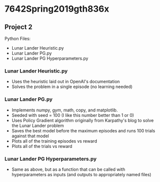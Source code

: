# 7642Spring2019gth836x

## Project 2
Python Files:
- Lunar Lander Heuristic.py
- Lunar Lander PG.py
- Lunar Lander PG Hyperparameters.py

### Lunar Lander Heuristic.py
- Uses the heuristic laid out in OpenAI's documentation
- Solves the problem in a single episode (no learning needed)

### Lunar Lander PG.py
- Implements numpy, gym, math, copy, and matplotlib.
- Seeded with seed = 100 (I like this number better than 1 or 0)
- Uses Policy Gradient algorithm originally from Karpathy's blog to solve the Lunar Lander problem
- Saves the best model before the maximum episodes and runs 100 trials against that model
- Plots all of the training episodes vs reward
- Plots all of the trials vs reward

### Lunar Lander PG Hyperparameters.py
- Same as above, but as a function that can be called with hyperparameters as inputs (and outputs to appropriately named files)
